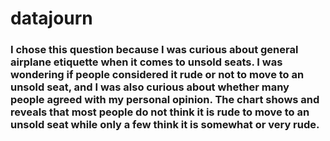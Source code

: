 # datajourn
### I chose this question because I was curious about general airplane etiquette when it comes to unsold seats. I was wondering if people considered it rude or not to move to an unsold seat, and I was also curious about whether many people agreed with my personal opinion. The chart shows and reveals that most people do not think it is rude to move to an unsold seat while only a few think it is somewhat or very rude.
